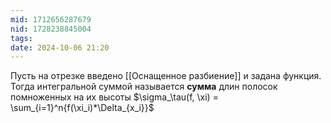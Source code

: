 ```yaml
---
mid: 1712656287679
nid: 1728238845004
tags: 
date: 2024-10-06 21:20
---
```

Пусть на отрезке введено [[Оснащенное разбиение]] и задана функция. Тогда интегральной суммой называется **сумма** длин полосок помноженных на их высоты  $\sigma_\tau(f, \xi) = \sum_{i=1}^n{f(\xi_i)*\Delta_{x_i}}$